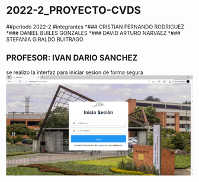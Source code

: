 # 2022-2_PROYECTO-CVDS
##periodo 2022-2
#integrantes
*### CRISTIAN FERNANDO RODRIGUEZ
*### DANIEL BUILES GONZALES
*### DAVID ARTURO NARVAEZ
*### STEFANIA GIRALDO BUITRAGO
## PROFESOR: IVAN DARIO SANCHEZ


se realizo la interfaz para iniciar sesion de forma segura
![](./img/1.png)